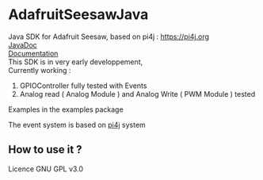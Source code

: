 # AdafruitSeesawJava
Java SDK for Adafruit Seesaw, based on pi4j : https://pi4j.org <br>
<a href="https://javadoc.nwa2coco.fr">JavaDoc</a><br>
<a href="https://coco33920.github.io/AdafruitSeesawJavaDoc">Documentation</a>
<br>This SDK is in very early developpement,
<br>
Currently working :
<br>
<ol>
<li>GPIOController fully tested with Events</li>
<li>Analog read ( Analog Module ) and Analog Write ( PWM Module ) tested</li>
</ol>
<p>Examples in the examples package</p>
<p>The event system is based on <a href="https://github.com/Pi4J/pi4j">pi4j</a> system</p>
<h2>How to use it ?</h2>

<p>Licence GNU GPL v3.0</p>
